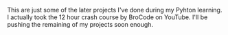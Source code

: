 This are just some of the later projects I've done during my Pyhton learning.
I actually took the 12 hour crash course by BroCode on YouTube.
I'll be pushing the remaining of my projects soon enough.
